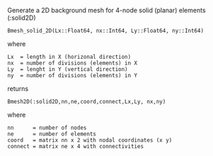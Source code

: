 Generate a 2D background mesh for 4-node solid (planar) elements (:solid2D)

```
Bmesh_solid_2D(Lx::Float64, nx::Int64, Ly::Float64, ny::Int64)
```

where

```
Lx  = length in X (horizonal direction)
nx  = number of divisions (elements) in X
Ly  = lenght in Y (vertical direction)
ny  = number of divisions (elements) in Y
```

returns

```
Bmesh2D(:solid2D,nn,ne,coord,connect,Lx,Ly, nx,ny)
```

where

```
nn      = number of nodes 
ne      = number of elements
coord   = matrix nn x 2 with nodal coordinates (x y) 
connect = matrix ne x 4 with connectivities
```
